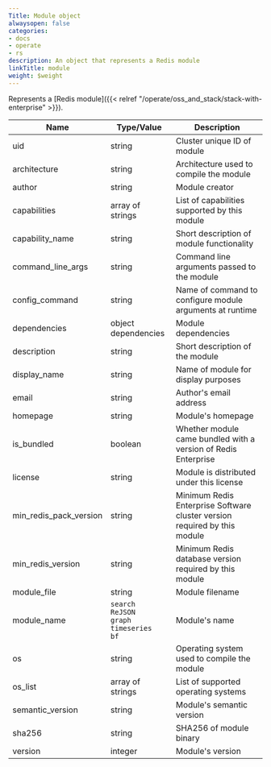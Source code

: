 ```yaml
---
Title: Module object
alwaysopen: false
categories:
- docs
- operate
- rs
description: An object that represents a Redis module
linkTitle: module
weight: $weight
---
```


Represents a [Redis module]({{< relref "/operate/oss_and_stack/stack-with-enterprise" >}}).

| Name | Type/Value | Description |
|------|------------|-------------|
| uid | string | Cluster unique ID of module |
| architecture | string | Architecture used to compile the module |
| author | string | Module creator |
| capabilities | array of strings | List of capabilities supported by this module |
| capability_name | string | Short description of module functionality |
| command_line_args | string | Command line arguments passed to the module |
| config_command | string | Name of command to configure module arguments at runtime |
| dependencies | object dependencies | Module dependencies |
| description | string | Short description of the module
| display_name | string | Name of module for display purposes |
| email | string | Author's email address |
| homepage | string | Module's homepage |
| is_bundled | boolean | Whether module came bundled with a version of Redis Enterprise |
| license | string | Module is distributed under this license
| min_redis_pack_version | string | Minimum Redis Enterprise Software cluster version required by this module |
| min_redis_version | string | Minimum Redis database version required by this module |
| module_file | string | Module filename |
| module_name | `search`<br />`ReJSON`<br />`graph`<br />`timeseries`<br />`bf` | Module's name<br/> |
| os | string | Operating system used to compile the module |
| os_list | array of strings | List of supported operating systems |
| semantic_version | string | Module's semantic version |
| sha256 | string | SHA256 of module binary |
| version | integer | Module's version |
